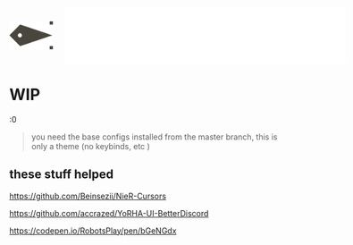 <div>
    <div style="display: flex; justify-content: left; align-items: center;">
        <img src="./components/ags/assets/light/nier-pointer.svg" height="50px">
        <p>&nbsp;&nbsp;&nbsp;&nbsp;&nbsp;</p>
        <img src="./assets/title.svg" height="100px">
    </div>
</dib>



# WIP

:0

> you need the base configs installed from the master branch, this is only a theme (no keybinds, etc )


## these stuff helped

https://github.com/Beinsezii/NieR-Cursors

https://github.com/accrazed/YoRHA-UI-BetterDiscord

https://codepen.io/RobotsPlay/pen/bGeNGdx
